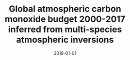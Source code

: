 ---
title: "<b>Global atmospheric carbon monoxide budget 2000-2017 inferred from multi-species atmospheric inversions</b>"
collection: publications
permalink: /publication/2019-01-01-Zheng
date: 2019-01-01
year: 2019
venue: 'Earth System Science Data'
paperurl: 'https://doi.org/doi:10.5194/essd-11-1411-2019'
citation: '<b>41</b> - Zheng B., Chevallier F., Yin Y., Ciais P., Fortems-Cheiney A. et al., <b>Global atmospheric carbon monoxide budget 2000-2017 inferred from multi-species atmospheric inversions</b>, Earth System Science Data, 11, 1411-1436, 2019. <a href="https://doi.org/doi:10.5194/essd-11-1411-2019">doi:10.5194/essd-11-1411-2019</a> (cited 22 times)

'
---
